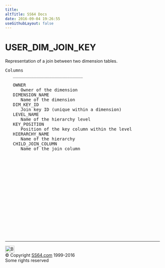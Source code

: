 ```yaml
---
title:
altTitle: SS64 Docs
date: 2016-09-04 19:26:55
useGithubLayout: false
---
```

<!-- #BeginLibraryItem "/Library/head_orad.lbi" --><!-- #EndLibraryItem --><h1>USER_DIM_JOIN_KEY </h1><p> Representation of a join between two dimension tables.  </p> 
 
<pre>Columns
   ___________________________
 
   OWNER
      Owner of the dimension
   DIMENSION_NAME
      Name of the dimension
   DIM_KEY_ID
      Join key ID (unique within a dimension)
   LEVEL_NAME
      Name of the hierarchy level
   KEY_POSITION
      Position of the key column within the level
   HIERARCHY_NAME
      Name of the hierarchy
   CHILD_JOIN_COLUMN
      Name of the join column

</pre><!-- #BeginLibraryItem "/Library/foot_orad.lbi" --><p>
<!-- oracle-footer -->
<ins class="adsbygoogle" style="display:inline-block;width:300px;height:250px" data-ad-client="ca-pub-6140977852749469" data-ad-slot="4275490898"></ins>
<script>
(adsbygoogle = window.adsbygoogle || []).push({});
</script></p>
<hr>
<div id="bl" class="footer"><a href="USER_DIM_JOIN_KEY.html#"><img src="../images/top.png" width="30" height="22" alt="Back to the Top"></a></div>
<div id="br" class="footer, tagline">© Copyright <a href="http://ss64.com/">SS64.com</a> 1999-2016<br>
Some rights reserved</div>
<!-- #EndLibraryItem -->

